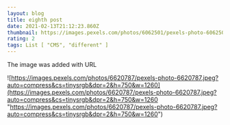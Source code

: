 ```yaml
---
layout: blog
title: eighth post
date: 2021-02-13T21:12:23.860Z
thumbnail: https://images.pexels.com/photos/6062501/pexels-photo-6062501.jpeg?cs=srgb&dl=pexels-julia-volk-6062501.jpg&fm=jpg
rating: 2
tags: List [ "CMS", "different" ]
---
```

The image was added with URL

![https://images.pexels.com/photos/6620787/pexels-photo-6620787.jpeg?auto=compress&cs=tinysrgb&dpr=2&h=750&w=1260](https://images.pexels.com/photos/6620787/pexels-photo-6620787.jpeg?auto=compress&cs=tinysrgb&dpr=2&h=750&w=1260 "https://images.pexels.com/photos/6620787/pexels-photo-6620787.jpeg?auto=compress&cs=tinysrgb&dpr=2&h=750&w=1260")